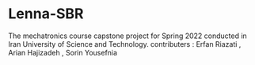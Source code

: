 # Lenna-SBR
The mechatronics course capstone project for Spring 2022 conducted in Iran University of Science and Technology. 
contributers : Erfan Riazati , Arian Hajizadeh , Sorin Yousefnia
